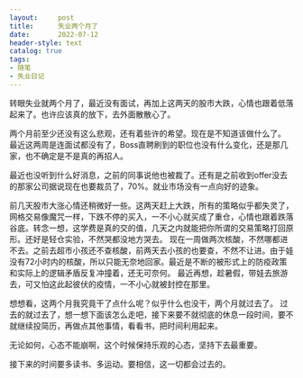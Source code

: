 ```yaml
---
layout:     post
title:      失业两个月了
date:       2022-07-12
header-style: text
catalog: true
tags:
- 随笔
- 失业日记
---
```

转眼失业就两个月了，最近没有面试，再加上这两天的股市大跌，心情也跟着低落起来了。也许应该真的放下，去外面散散心了。

​两个月前至少还没有这么悲观，还有着些许的希望。现在是不知道该做什么了。
最近这两周是连面试都没有了，Boss直聘刷到的职位也没有什么变化，还是那几家，也不确定是不是真的再招人。

最近也没听到什么好消息，之前的同事说他也被裁了。还有是之前收到offer没去的那家公司据说现在也要裁员了，70%。就业市场没有一点向好的迹象。

前几天股市大涨心情还稍微好一些。这两天赶上大跌，所有的策略似乎都失灵了，网格交易像魔咒一样，下跌不停的买入，一不小心就买成了重仓，心情也跟着跌落谷底。转念一想，这学费是真的交的值，几天之内就能把你所谓的交易策略打回原形。还好是轻仓实验，不然哭都没地方哭去。
现在一周做两次核酸，不然哪都进不去。之前去超市小孩还不查核酸，前两天去小孩的也要查，不然不让进。由于娃没有72小时内的核酸，所以只能无奈地回家。最近是不断的被形式上的防疫政策和实际上的逻辑矛盾反复冲撞着，还无可奈何。
最近再想，趁暑假，带娃去旅游去，可又怕这此起彼伏的疫情，一不小心就被封控在那里。

想想看，这两个月我究竟干了点什么呢？似乎什么也没干，两个月就过去了。
过去的就过去了，想一想下面该怎么走吧，接下来要不就彻底的休息一段时间，要不就继续投简历，再做点其他事情，看看书，把时间利用起来。

无论如何，心态不能崩啊，这个时候保持乐观的心态，坚持下去最重要。

接下来的时间要多读书、多运动。要相信，这一切都会过去的。